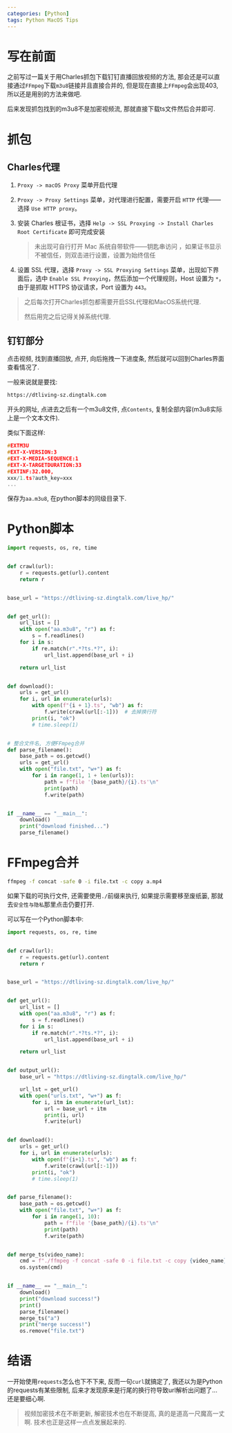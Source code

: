 ```yaml
---
categories: [Python]
tags: Python MacOS Tips
---
```


# 写在前面

之前写过一篇关于用Charles抓包下载钉钉直播回放视频的方法, 那会还是可以直接通过`FFmpeg`下载`m3u8`链接并且直接合并的, 但是现在直接上`FFmpeg`会出现403, 所以还是用别的方法来做吧. 

后来发现抓包找到的m3u8不是加密视频流, 那就直接下载ts文件然后合并即可. 



# 抓包

## Charles代理



1.   `Proxy -> macOS Proxy` 菜单开启代理

2.   `Proxy -> Proxy Settings` 菜单，对代理进行配置，需要开启 `HTTP` 代理——选择 `Use HTTP proxy`。

3.   安装 Charles 根证书，选择 `Help -> SSL Proxying -> Install Charles Root Certificate` 即可完成安装

     >   未出现可自行打开 Mac 系统自带软件——钥匙串访问  ，如果证书显示不被信任，则双击进行设置，设置为始终信任

4.   设置 SSL 代理，选择 `Proxy -> SSL Proxying Settings` 菜单，出现如下界面后，选中 `Enable SSL Proxying`，然后添加一个代理规则，Host 设置为 `*`，由于是抓取 HTTPS 协议请求，Port 设置为 `443`。

>   之后每次打开Charles抓包都需要开启SSL代理和MacOS系统代理. 
>
>   然后用完之后记得关掉系统代理. 

## 钉钉部分

点击视频, 找到直播回放, 点开, 向后拖拽一下进度条, 然后就可以回到Charles界面查看情况了. 

一般来说就是要找:

```bash
https://dtliving-sz.dingtalk.com
```

开头的网址, 点进去之后有一个m3u8文件, 点`Contents`, 复制全部内容(m3u8实际上是一个文本文件). 

类似下面这样:

```c
#EXTM3U
#EXT-X-VERSION:3
#EXT-X-MEDIA-SEQUENCE:1
#EXT-X-TARGETDURATION:33
#EXTINF:32.000,
xxx/1.ts?auth_key=xxx
...
```

保存为`aa.m3u8`, 在python脚本的同级目录下. 

# Python脚本



```python
import requests, os, re, time


def crawl(url):
    r = requests.get(url).content
    return r


base_url = "https://dtliving-sz.dingtalk.com/live_hp/"


def get_url():
    url_list = []
    with open("aa.m3u8", "r") as f:
        s = f.readlines()
    for i in s:
        if re.match(r".*?ts.*?", i):
            url_list.append(base_url + i)

    return url_list


def download():
    urls = get_url()
    for i, url in enumerate(urls):
        with open(f"{i + 1}.ts", "wb") as f:
            f.write(crawl(url[:-1]))  # 去掉换行符
        print(i, "ok")
        # time.sleep(1)


# 整合文件名, 方便FFmpeg合并
def parse_filename():
    base_path = os.getcwd()
    urls = get_url()
    with open("file.txt", "w+") as f:
        for i in range(1, 1 + len(urls)):
            path = f"file '{base_path}/{i}.ts'\n"
            print(path)
            f.write(path)


if __name__ == "__main__":
    download()
    print("download finished...")
    parse_filename()
```



# FFmpeg合并

```bash
ffmpeg -f concat -safe 0 -i file.txt -c copy a.mp4
```

如果下载的可执行文件, 还需要使用`./`前缀来执行, 如果提示需要移至废纸篓, 那就去`安全性与隐私`那里点击仍要打开. 

可以写在一个Python脚本中:

```python
import requests, os, re, time


def crawl(url):
    r = requests.get(url).content
    return r


base_url = "https://dtliving-sz.dingtalk.com/live_hp/"


def get_url():
    url_list = []
    with open("aa.m3u8", "r") as f:
        s = f.readlines()
    for i in s:
        if re.match(r".*?ts.*?", i):
            url_list.append(base_url + i)

    return url_list


def output_url():
    base_url = "https://dtliving-sz.dingtalk.com/live_hp/"

    url_lst = get_url()
    with open("urls.txt", "w+") as f:
        for i, itm in enumerate(url_lst):
            url = base_url + itm
            print(i, url)
            f.write(url)


def download():
    urls = get_url()
    for i, url in enumerate(urls):
        with open(f"{i+1}.ts", "wb") as f:
            f.write(crawl(url[:-1]))
        print(i, "ok")
        # time.sleep(1)


def parse_filename():
    base_path = os.getcwd()
    with open("file.txt", "w+") as f:
        for i in range(1, 10):
            path = f"file '{base_path}/{i}.ts'\n"
            print(path)
            f.write(path)


def merge_ts(video_name):
    cmd = f"./ffmpeg -f concat -safe 0 -i file.txt -c copy {video_name}.mp4"
    os.system(cmd)


if __name__ == "__main__":
    download()
    print("download success!")
    print()
    parse_filename()
    merge_ts("a")
    print("merge success!")
    os.remove("file.txt")
```



# 结语

一开始使用`requests`怎么也下不下来, 反而一句`curl`就搞定了, 我还以为是Python的requests有某些限制, 后来才发现原来是行尾的换行符导致url解析出问题了... 还是要细心啊. 

>   视频加密技术在不断更新, 解密技术也在不断提高, 真的是道高一尺魔高一丈啊. 技术也正是这样一点点发展起来的. 